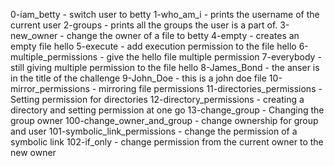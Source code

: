 0-iam_betty - switch user to betty
1-who_am_i - prints the username of the current user
2-groups - prints all the groups the user is a part of.
3-new_owner - change the owner of a file to betty
4-empty - creates an empty file hello
5-execute - add execution permission to the file hello
6-multiple_permissions - give the hello file multiple permission
7-everybody - still giving multiple permission to the file hello
8-James_Bond -  the anser is in the title of the challenge
9-John_Doe - this is a john doe file
10-mirror_permissions - mirroring file permissions
11-directories_permissions - Setting permission for directories
12-directory_permissions - creating a directory and setting permission at one go
13-change_group - Changing the group owner
100-change_owner_and_group - change ownership for group and user
101-symbolic_link_permissions - change the permission of a symbolic link
102-if_only - change permission from the current owner to the new owner
